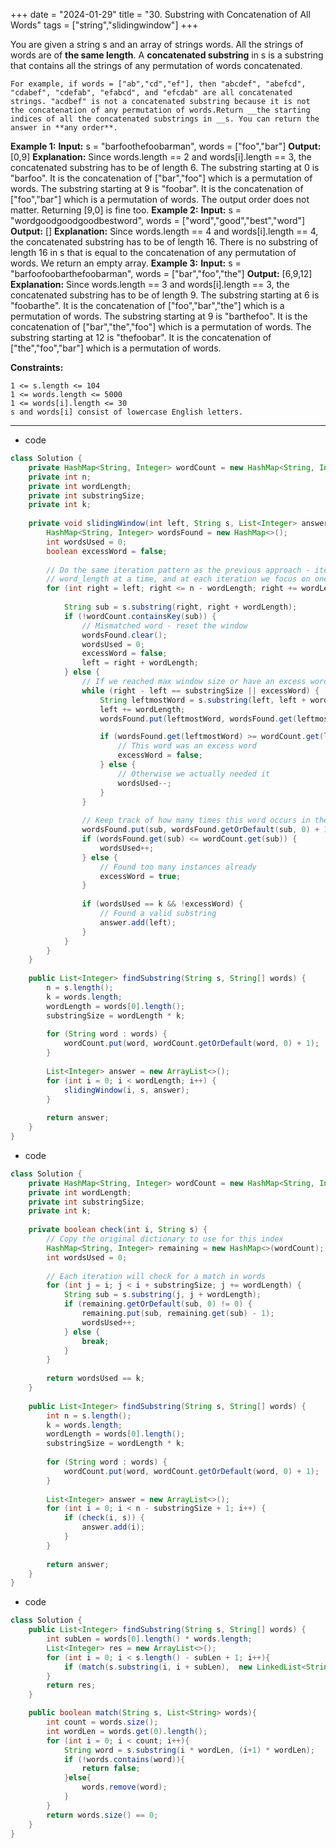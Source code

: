 +++ 
date = "2024-01-29"
title = "30. Substring with Concatenation of All Words"
tags = ["string","slidingwindow"]
+++

You are given a string s and an array of strings words. All the strings of words are of **the same length**.
A **concatenated substring** in s is a substring that contains all the strings of any permutation of words concatenated.
 	
	For example, if words = ["ab","cd","ef"], then "abcdef", "abefcd", "cdabef", "cdefab", "efabcd", and "efcdab" are all concatenated strings. "acdbef" is not a concatenated substring because it is not the concatenation of any permutation of words.Return __the starting indices of all the concatenated substrings in __s. You can return the answer in **any order**.
 
**Example 1:**
**Input:** s = "barfoothefoobarman", words = ["foo","bar"] **Output:** [0,9] **Explanation:** Since words.length == 2 and words[i].length == 3, the concatenated substring has to be of length 6. The substring starting at 0 is "barfoo". It is the concatenation of ["bar","foo"] which is a permutation of words. The substring starting at 9 is "foobar". It is the concatenation of ["foo","bar"] which is a permutation of words. The output order does not matter. Returning [9,0] is fine too. 
**Example 2:**
**Input:** s = "wordgoodgoodgoodbestword", words = ["word","good","best","word"] **Output:** [] **Explanation:** Since words.length == 4 and words[i].length == 4, the concatenated substring has to be of length 16. There is no substring of length 16 in s that is equal to the concatenation of any permutation of words. We return an empty array. 
**Example 3:**
**Input:** s = "barfoofoobarthefoobarman", words = ["bar","foo","the"] **Output:** [6,9,12] **Explanation:** Since words.length == 3 and words[i].length == 3, the concatenated substring has to be of length 9. The substring starting at 6 is "foobarthe". It is the concatenation of ["foo","bar","the"] which is a permutation of words. The substring starting at 9 is "barthefoo". It is the concatenation of ["bar","the","foo"] which is a permutation of words. The substring starting at 12 is "thefoobar". It is the concatenation of ["the","foo","bar"] which is a permutation of words. 
 
**Constraints:**
 	
	1 <= s.length <= 104 	
	1 <= words.length <= 5000 	
	1 <= words[i].length <= 30 	
	s and words[i] consist of lowercase English letters.
---
- code
```java
class Solution {
    private HashMap<String, Integer> wordCount = new HashMap<String, Integer>();
    private int n;
    private int wordLength;
    private int substringSize;
    private int k;
    
    private void slidingWindow(int left, String s, List<Integer> answer) {
        HashMap<String, Integer> wordsFound = new HashMap<>();
        int wordsUsed = 0;
        boolean excessWord = false;
        
        // Do the same iteration pattern as the previous approach - iterate
        // word_length at a time, and at each iteration we focus on one word
        for (int right = left; right <= n - wordLength; right += wordLength) {
            
            String sub = s.substring(right, right + wordLength);
            if (!wordCount.containsKey(sub)) {
                // Mismatched word - reset the window
                wordsFound.clear();
                wordsUsed = 0;
                excessWord = false;
                left = right + wordLength;
            } else {
                // If we reached max window size or have an excess word
                while (right - left == substringSize || excessWord) {
                    String leftmostWord = s.substring(left, left + wordLength);
                    left += wordLength;
                    wordsFound.put(leftmostWord, wordsFound.get(leftmostWord) - 1);

                    if (wordsFound.get(leftmostWord) >= wordCount.get(leftmostWord)) {
                        // This word was an excess word
                        excessWord = false;
                    } else {
                        // Otherwise we actually needed it
                        wordsUsed--;
                    }
                }
                
                // Keep track of how many times this word occurs in the window
                wordsFound.put(sub, wordsFound.getOrDefault(sub, 0) + 1);
                if (wordsFound.get(sub) <= wordCount.get(sub)) {
                    wordsUsed++;
                } else {
                    // Found too many instances already
                    excessWord = true;
                }
                
                if (wordsUsed == k && !excessWord) {
                    // Found a valid substring
                    answer.add(left);
                }
            }
        }
    }
    
    public List<Integer> findSubstring(String s, String[] words) {
        n = s.length();
        k = words.length;
        wordLength = words[0].length();
        substringSize = wordLength * k;
        
        for (String word : words) {
            wordCount.put(word, wordCount.getOrDefault(word, 0) + 1);
        }
        
        List<Integer> answer = new ArrayList<>();
        for (int i = 0; i < wordLength; i++) {
            slidingWindow(i, s, answer);
        }
        
        return answer;
    }
}
```
- code
```java
class Solution {
    private HashMap<String, Integer> wordCount = new HashMap<String, Integer>();
    private int wordLength;
    private int substringSize;
    private int k;
    
    private boolean check(int i, String s) {
        // Copy the original dictionary to use for this index
        HashMap<String, Integer> remaining = new HashMap<>(wordCount);
        int wordsUsed = 0;
        
        // Each iteration will check for a match in words
        for (int j = i; j < i + substringSize; j += wordLength) {
            String sub = s.substring(j, j + wordLength);
            if (remaining.getOrDefault(sub, 0) != 0) {
                remaining.put(sub, remaining.get(sub) - 1);
                wordsUsed++;
            } else {
                break;
            }
        }
        
        return wordsUsed == k;
    }
    
    public List<Integer> findSubstring(String s, String[] words) {
        int n = s.length();
        k = words.length;
        wordLength = words[0].length();
        substringSize = wordLength * k;
        
        for (String word : words) {
            wordCount.put(word, wordCount.getOrDefault(word, 0) + 1);
        }
        
        List<Integer> answer = new ArrayList<>();
        for (int i = 0; i < n - substringSize + 1; i++) {
            if (check(i, s)) {
                answer.add(i);
            }
        }
        
        return answer;
    }
}
```
- code
```java
class Solution {
    public List<Integer> findSubstring(String s, String[] words) {
        int subLen = words[0].length() * words.length;
        List<Integer> res = new ArrayList<>();
        for (int i = 0; i < s.length() - subLen + 1; i++){
            if (match(s.substring(i, i + subLen),  new LinkedList<String>(Arrays.asList(words)))) res.add(i);
        }
        return res;
    }

    public boolean match(String s, List<String> words){
        int count = words.size();
        int wordLen = words.get(0).length();
        for (int i = 0; i < count; i++){
            String word = s.substring(i * wordLen, (i+1) * wordLen);
            if (!words.contains(word)){
                return false;
            }else{
                words.remove(word);
            }
        }
        return words.size() == 0;
    }
}
```
